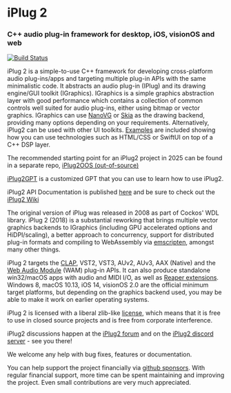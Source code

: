 # iPlug 2

### C++ audio plug-in framework for desktop, iOS, visionOS and web

[![Build Status](https://dev.azure.com/iplug2/iPlug2/_apis/build/status/iPlug2?branchName=master)](https://dev.azure.com/iplug2/iPlug2/_build/latest?definitionId=2&branchName=master)

iPlug 2 is a simple-to-use C++ framework for developing cross-platform audio plug-ins/apps and targeting multiple plug-in APIs with the same minimalistic code. It abstracts an audio plug-in (IPlug) and its drawing engine/GUI toolkit (IGraphics). IGraphics is a simple graphics abstraction layer with good performance which contains a collection of common controls well suited for audio plug-ins, either using bitmap or vector graphics. IGraphics can use [NanoVG](https://github.com/memononen/nanovg) or [Skia](https://skia.org/) as the drawing backend, providing many options depending on your requirements. Alternatively, iPlug2 can be used with other UI toolkits. [Examples](https://github.com/iPlug2/iPlug2/tree/master/Examples) are included showing how you can use technologies such as HTML/CSS or SwiftUI on top of a C++ DSP layer.

The recommended starting point for an iPlug2 project in 2025 can be found in a separate repo, [iPlug2OOS (out-of-source)](https://github.com/iPlug2/iPlug2OOS)

[iPlug2GPT](https://chat.openai.com/g/g-doomto3Ff-iplug2gpt) is a customized GPT that you can use to learn how to use iPlug2.

iPlug2 API Documentation is published [here](https://iplug2.github.io/docs) and be sure to check out the [iPlug2 Wiki](https://github.com/iPlug2/iPlug2/wiki)

The original version of iPlug was released in 2008 as part of Cockos' WDL library. iPlug 2 (2018) is a substantial reworking that brings multiple vector graphics backends to IGraphics (including GPU accelerated options and HiDPI/scaling), a better approach to concurrency, support for distributed plug-in formats and compiling to WebAssembly via [emscripten](https://github.com/kripken/emscripten), amongst many other things.

iPlug 2 targets the [CLAP](https://github.com/free-audio/clap), VST2, VST3, AUv2, AUv3, AAX (Native) and the [Web Audio Module](https://webaudiomodules.com) (WAM) plug-in APIs. It can also produce standalone win32/macOS apps with audio and MIDI I/O, as well as [Reaper extensions](https://www.reaper.fm/sdk/plugin/plugin.php). Windows 8, macOS 10.13, iOS 14, visionOS 2.0 are the official minimum target platforms, but depending on the graphics backend used, you may be able to make it work on earlier operating systems.

iPlug 2 is licensed with a liberal zlib-like [license](https://github.com/iPlug2/iPlug2/blob/master/LICENSE.txt), which means that it is free to use in closed source projects and is free from corporate interference.

iPlug2 discussions happen at the [iPlug2 forum](https://iplug2.discourse.group) and on the [iPlug2 discord server](https://discord.gg/7h9HW8N9Ke) - see you there!

We welcome any help with bug fixes, features or documentation.

You can help support the project financially via [github sponsors](https://github.com/sponsors/iplug2). With regular financial support, more time can be spent maintaining and improving the project. Even small contributions are very much appreciated.
